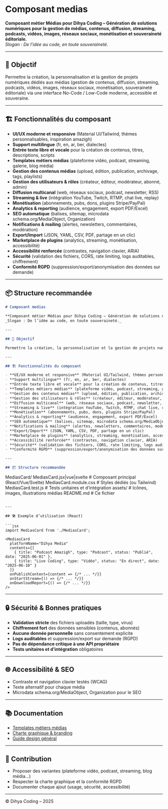 # Composant medias

**Composant métier Médias pour Dihya Coding – Génération de solutions numériques pour la gestion de médias, contenus, diffusion, streaming, podcasts, vidéos, images, réseaux sociaux, monétisation et souveraineté éditoriale.**  
_Slogan : De l’idée au code, en toute souveraineté._

---

## 🎯 Objectif

Permettre la création, la personnalisation et la gestion de projets numériques dédiés aux médias (gestion de contenus, diffusion, streaming, podcasts, vidéos, images, réseaux sociaux, monétisation, souveraineté éditoriale) via une interface No-Code / Low-Code moderne, accessible et souveraine.

---

## 🏗️ Fonctionnalités du composant

- **UI/UX moderne et responsive** (Material UI/Tailwind, thèmes personnalisables, inspiration amazigh)
- **Support multilingue** (fr, en, ar, ber, dialectes)
- **Entrée texte libre et vocale** pour la création de contenus, titres, descriptions, scripts
- **Templates métiers médias** (plateforme vidéo, podcast, streaming, galerie, blog média)
- **Gestion des contenus médias** (upload, édition, publication, archivage, tags, playlists)
- **Gestion des utilisateurs & rôles** (créateur, éditeur, modérateur, abonné, admin)
- **Diffusion multicanal** (web, réseaux sociaux, podcast, newsletter, RSS)
- **Streaming & live** (intégration YouTube, Twitch, RTMP, chat live, replay)
- **Monétisation** (abonnements, pubs, dons, plugins Stripe/PayPal)
- **Analytics & reporting** (audience, engagement, export PDF/Excel)
- **SEO automatique** (balises, sitemap, microdata schema.org/MediaObject, Organization)
- **Notifications & mailing** (alertes, newsletters, commentaires, modération)
- **Export/Import** (JSON, YAML, CSV, PDF, partage en un clic)
- **Marketplace de plugins** (analytics, streaming, monétisation, accessibilité)
- **Accessibilité renforcée** (contrastes, navigation clavier, ARIA)
- **Sécurité** (validation des fichiers, CORS, rate limiting, logs auditables, chiffrement)
- **Conformité RGPD** (suppression/export/anonymisation des données sur demande)

---

## 📦 Structure recommandée
```markdown
# Composant medias

**Composant métier Médias pour Dihya Coding – Génération de solutions numériques pour la gestion de médias, contenus, diffusion, streaming, podcasts, vidéos, images, réseaux sociaux, monétisation et souveraineté éditoriale.**  
_Slogan : De l’idée au code, en toute souveraineté._

---

## 🎯 Objectif

Permettre la création, la personnalisation et la gestion de projets numériques dédiés aux médias (gestion de contenus, diffusion, streaming, podcasts, vidéos, images, réseaux sociaux, monétisation, souveraineté éditoriale) via une interface No-Code / Low-Code moderne, accessible et souveraine.

---

## 🏗️ Fonctionnalités du composant

- **UI/UX moderne et responsive** (Material UI/Tailwind, thèmes personnalisables, inspiration amazigh)
- **Support multilingue** (fr, en, ar, ber, dialectes)
- **Entrée texte libre et vocale** pour la création de contenus, titres, descriptions, scripts
- **Templates métiers médias** (plateforme vidéo, podcast, streaming, galerie, blog média)
- **Gestion des contenus médias** (upload, édition, publication, archivage, tags, playlists)
- **Gestion des utilisateurs & rôles** (créateur, éditeur, modérateur, abonné, admin)
- **Diffusion multicanal** (web, réseaux sociaux, podcast, newsletter, RSS)
- **Streaming & live** (intégration YouTube, Twitch, RTMP, chat live, replay)
- **Monétisation** (abonnements, pubs, dons, plugins Stripe/PayPal)
- **Analytics & reporting** (audience, engagement, export PDF/Excel)
- **SEO automatique** (balises, sitemap, microdata schema.org/MediaObject, Organization)
- **Notifications & mailing** (alertes, newsletters, commentaires, modération)
- **Export/Import** (JSON, YAML, CSV, PDF, partage en un clic)
- **Marketplace de plugins** (analytics, streaming, monétisation, accessibilité)
- **Accessibilité renforcée** (contrastes, navigation clavier, ARIA)
- **Sécurité** (validation des fichiers, CORS, rate limiting, logs auditables, chiffrement)
- **Conformité RGPD** (suppression/export/anonymisation des données sur demande)

---

## 📦 Structure recommandée

```
MediasCard/
  MediasCard.jsx|vue|svelte   # Composant principal (React/Vue/Svelte)
  MediasCard.module.css       # Styles dédiés (ou Tailwind)
  MediasCard.test.js          # Tests unitaires et d’intégration
  assets/                     # Icônes, images, illustrations médias
  README.md                   # Ce fichier
```

---

## 🛠️ Exemple d’utilisation (React)

```jsx
import MediasCard from './MediasCard';

<MediasCard
  platformName="Dihya Media"
  contents={[
    { title: "Podcast Amazigh", type: "Podcast", status: "Publié", date: "2025-06-01" },
    { title: "Live Coding", type: "Vidéo", status: "En direct", date: "2025-06-10" }
  ]}
  onPublishContent={content => {/* ... */}}
  onStartStream={() => {/* ... */}}
  onDownloadReport={() => {/* ... */}}
/>
```

---

## 🔒 Sécurité & Bonnes pratiques

- **Validation stricte** des fichiers uploadés (taille, type, virus)
- **Chiffrement fort** des données sensibles (contenus, abonnés)
- **Aucune donnée personnelle** sans consentement explicite
- **Logs auditables** et suppression/export sur demande (RGPD)
- **Pas de dépendance critique à une API propriétaire**
- **Tests unitaires et d’intégration** obligatoires

---

## 🌐 Accessibilité & SEO

- Contraste et navigation clavier testés (WCAG)
- Texte alternatif pour chaque média
- Microdata schema.org/MediaObject, Organization pour le SEO

---

## 📚 Documentation

- [Templates métiers médias](../../../docs/contribution/templates/README.md)
- [Charte graphique & branding](../../../branding/README.md)
- [Guide design général](../../../design/README.md)

---

## 🤝 Contribution

- Proposer des variantes (plateforme vidéo, podcast, streaming, blog média…)
- Respecter la charte graphique et la conformité RGPD
- Documenter chaque ajout (usage, sécurité, accessibilité)

---

© Dihya Coding – 2025
```